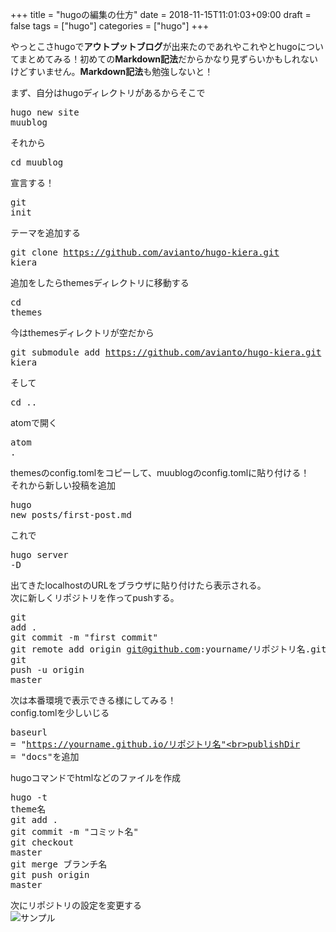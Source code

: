 +++
title = "hugoの編集の仕方"
date = 2018-11-15T11:01:03+09:00
draft = false
tags = ["hugo"]
categories = ["hugo"]
+++
<!-- <pre></pre> -->
やっとこさhugoで**アウトプットブログ**が出来たのであれやこれやとhugoについてまとめてみる！初めての**Markdown記法**だからかなり見ずらいかもしれないけどすいません。**Markdown記法**も勉強しないと！

まず、自分はhugoディレクトリがあるからそこで<pre>hugo new site muublog</pre>それから<pre>cd muublog</pre>宣言する！<pre>git init</pre>テーマを追加する<pre>git clone https://github.com/avianto/hugo-kiera.git kiera</pre>追加をしたらthemesディレクトリに移動する<pre>cd themes</pre>今はthemesディレクトリが空だから<pre>git submodule add https://github.com/avianto/hugo-kiera.git kiera</pre>そして<pre>cd ..</pre>atomで開く<pre>atom .</pre>themesのconfig.tomlをコピーして、muublogのconfig.tomlに貼り付ける！<br>それから新しい投稿を追加<pre>hugo new posts/first-post.md</pre>これで<pre>hugo server -D</pre>出てきたlocalhostのURLをブラウザに貼り付けたら表示される。<br>次に新しくリポジトリを作ってpushする。<pre>git add .<br>git commit -m "first commit"<br>git remote add origin git@github.com:yourname/リポジトリ名.git<br>git push -u origin master</pre>次は本番環境で表示できる様にしてみる！<br>config.tomlを少しいじる<pre>baseurl = "https://yourname.github.io/リポジトリ名"<br>publishDir = "docs"を追加</pre>hugoコマンドでhtmlなどのファイルを作成<pre>hugo -t theme名<br>git add .<br>git commit -m "コミット名"<br>git checkout master<br>git merge ブランチ名<br>git push origin master</pre>次にリポジトリの設定を変更する<br>![サンプル](source.png)
